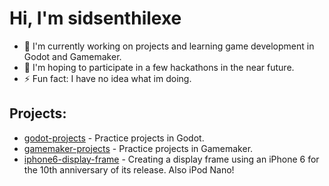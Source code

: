 # Hi, I'm sidsenthilexe

* 🔭 I'm currently working on projects and learning game development in Godot and Gamemaker.
* 🌱 I'm hoping to participate in a few hackathons in the near future.
* ⚡ Fun fact: I have no idea what im doing.

## Projects:
* [godot-projects](https://github.com/sidsenthilexe/godot-projects) - Practice projects in Godot.
* [gamemaker-projects](https://github.com/sidsenthilexe/gamemaker-projects) - Practice projects in Gamemaker.
* [iphone6-display-frame](https://github.com/sidsenthilexe/iphone6-display-frame/blob/main/README.md) - Creating a display frame using an iPhone 6 for the 10th anniversary of its release. Also iPod Nano!

<!--
There have been *1* unproductive days so far.
-->

<!--
**sidsenthilexe/sidsenthilexe** is a ✨ _special_ ✨ repository because its `README.md` (this file) appears on your GitHub profile.

Here are some ideas to get you started:

- 🔭 I’m currently working on ...
- 🌱 I’m currently learning ...
- 👯 I’m looking to collaborate on ...
- 🤔 I’m looking for help with ...
- 💬 Ask me about ...
- 📫 How to reach me: ...
- 😄 Pronouns: ...
- ⚡ Fun fact: ...
-->
